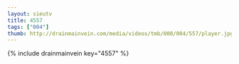 ```yaml
--- 
layout: sieutv
title: 4557
tags: ["004"]
thumb: http://drainmainvein.com/media/videos/tmb/000/004/557/player.jpg
---
```

{% include drainmainvein key="4557" %} 
